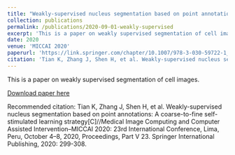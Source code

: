 ```yaml
---
title: "Weakly-supervised nucleus segmentation based on point annotations: A coarse-to-fine self-stimulated learning strategy"
collection: publications
permalink: /publications/2020-09-01-weakly-supervised
excerpt: 'This is a paper on weakly supervised segmentation of cell images.'
date: 2020
venue: 'MICCAI 2020'
paperurl: 'https://link.springer.com/chapter/10.1007/978-3-030-59722-1_29'
citation: 'Tian K, Zhang J, Shen H, et al. Weakly-supervised nucleus segmentation based on point annotations: A coarse-to-fine self-stimulated learning strategy[C]//Medical Image Computing and Computer Assisted Intervention–MICCAI 2020: 23rd International Conference, Lima, Peru, October 4–8, 2020, Proceedings, Part V 23. Springer International Publishing, 2020: 299-308.'
---
```

This is a paper on weakly supervised segmentation of cell images.

[Download paper here](https://link.springer.com/chapter/10.1007/978-3-030-59722-1_29)

Recommended citation: Tian K, Zhang J, Shen H, et al. Weakly-supervised nucleus segmentation based on point annotations: A coarse-to-fine self-stimulated learning strategy[C]//Medical Image Computing and Computer Assisted Intervention–MICCAI 2020: 23rd International Conference, Lima, Peru, October 4–8, 2020, Proceedings, Part V 23. Springer International Publishing, 2020: 299-308.